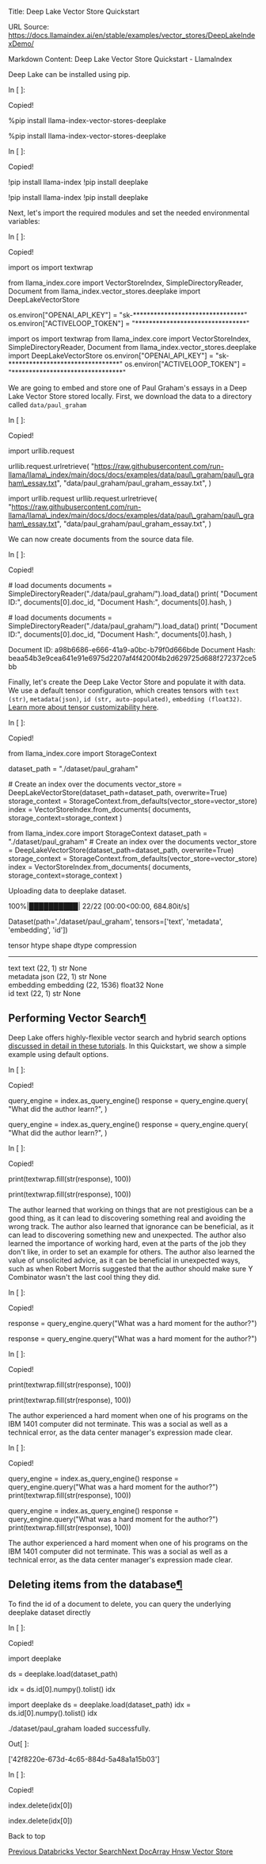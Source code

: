 Title: Deep Lake Vector Store Quickstart

URL Source: https://docs.llamaindex.ai/en/stable/examples/vector_stores/DeepLakeIndexDemo/

Markdown Content:
Deep Lake Vector Store Quickstart - LlamaIndex


Deep Lake can be installed using pip.

In \[ \]:

Copied!

%pip install llama\-index\-vector\-stores\-deeplake

%pip install llama-index-vector-stores-deeplake

In \[ \]:

Copied!

!pip install llama\-index
!pip install deeplake

!pip install llama-index !pip install deeplake

Next, let's import the required modules and set the needed environmental variables:

In \[ \]:

Copied!

import os
import textwrap

from llama\_index.core import VectorStoreIndex, SimpleDirectoryReader, Document
from llama\_index.vector\_stores.deeplake import DeepLakeVectorStore

os.environ\["OPENAI\_API\_KEY"\] \= "sk-\*\*\*\*\*\*\*\*\*\*\*\*\*\*\*\*\*\*\*\*\*\*\*\*\*\*\*\*\*\*\*\*"
os.environ\["ACTIVELOOP\_TOKEN"\] \= "\*\*\*\*\*\*\*\*\*\*\*\*\*\*\*\*\*\*\*\*\*\*\*\*\*\*\*\*\*\*\*\*"

import os import textwrap from llama\_index.core import VectorStoreIndex, SimpleDirectoryReader, Document from llama\_index.vector\_stores.deeplake import DeepLakeVectorStore os.environ\["OPENAI\_API\_KEY"\] = "sk-\*\*\*\*\*\*\*\*\*\*\*\*\*\*\*\*\*\*\*\*\*\*\*\*\*\*\*\*\*\*\*\*" os.environ\["ACTIVELOOP\_TOKEN"\] = "\*\*\*\*\*\*\*\*\*\*\*\*\*\*\*\*\*\*\*\*\*\*\*\*\*\*\*\*\*\*\*\*"

We are going to embed and store one of Paul Graham's essays in a Deep Lake Vector Store stored locally. First, we download the data to a directory called `data/paul_graham`

In \[ \]:

Copied!

import urllib.request

urllib.request.urlretrieve(
    "https://raw.githubusercontent.com/run-llama/llama\_index/main/docs/docs/examples/data/paul\_graham/paul\_graham\_essay.txt",
    "data/paul\_graham/paul\_graham\_essay.txt",
)

import urllib.request urllib.request.urlretrieve( "https://raw.githubusercontent.com/run-llama/llama\_index/main/docs/docs/examples/data/paul\_graham/paul\_graham\_essay.txt", "data/paul\_graham/paul\_graham\_essay.txt", )

We can now create documents from the source data file.

In \[ \]:

Copied!

\# load documents
documents \= SimpleDirectoryReader("./data/paul\_graham/").load\_data()
print(
    "Document ID:",
    documents\[0\].doc\_id,
    "Document Hash:",
    documents\[0\].hash,
)

\# load documents documents = SimpleDirectoryReader("./data/paul\_graham/").load\_data() print( "Document ID:", documents\[0\].doc\_id, "Document Hash:", documents\[0\].hash, )

Document ID: a98b6686-e666-41a9-a0bc-b79f0d666bde Document Hash: beaa54b3e9cea641e91e6975d2207af4f4200f4b2d629725d688f272372ce5bb

Finally, let's create the Deep Lake Vector Store and populate it with data. We use a default tensor configuration, which creates tensors with `text (str)`, `metadata(json)`, `id (str, auto-populated)`, `embedding (float32)`. [Learn more about tensor customizability here](https://docs.activeloop.ai/example-code/getting-started/vector-store/step-4-customizing-vector-stores).

In \[ \]:

Copied!

from llama\_index.core import StorageContext

dataset\_path \= "./dataset/paul\_graham"

\# Create an index over the documents
vector\_store \= DeepLakeVectorStore(dataset\_path\=dataset\_path, overwrite\=True)
storage\_context \= StorageContext.from\_defaults(vector\_store\=vector\_store)
index \= VectorStoreIndex.from\_documents(
    documents, storage\_context\=storage\_context
)

from llama\_index.core import StorageContext dataset\_path = "./dataset/paul\_graham" # Create an index over the documents vector\_store = DeepLakeVectorStore(dataset\_path=dataset\_path, overwrite=True) storage\_context = StorageContext.from\_defaults(vector\_store=vector\_store) index = VectorStoreIndex.from\_documents( documents, storage\_context=storage\_context )

Uploading data to deeplake dataset.

100%|██████████| 22/22 \[00:00<00:00, 684.80it/s\]

Dataset(path='./dataset/paul\_graham', tensors=\['text', 'metadata', 'embedding', 'id'\])

  tensor      htype      shape      dtype  compression
  -------    -------    -------    -------  ------- 
   text       text      (22, 1)      str     None   
 metadata     json      (22, 1)      str     None   
 embedding  embedding  (22, 1536)  float32   None   
    id        text      (22, 1)      str     None   

Performing Vector Search[¶](https://docs.llamaindex.ai/en/stable/examples/vector_stores/DeepLakeIndexDemo/#performing-vector-search)
------------------------------------------------------------------------------------------------------------------------------------

Deep Lake offers highly-flexible vector search and hybrid search options [discussed in detail in these tutorials](https://docs.activeloop.ai/example-code/tutorials/vector-store/vector-search-options). In this Quickstart, we show a simple example using default options.

In \[ \]:

Copied!

query\_engine \= index.as\_query\_engine()
response \= query\_engine.query(
    "What did the author learn?",
)

query\_engine = index.as\_query\_engine() response = query\_engine.query( "What did the author learn?", )

In \[ \]:

Copied!

print(textwrap.fill(str(response), 100))

print(textwrap.fill(str(response), 100))

  The author learned that working on things that are not prestigious can be a good thing, as it can
lead to discovering something real and avoiding the wrong track. The author also learned that
ignorance can be beneficial, as it can lead to discovering something new and unexpected. The author
also learned the importance of working hard, even at the parts of the job they don't like, in order
to set an example for others. The author also learned the value of unsolicited advice, as it can be
beneficial in unexpected ways, such as when Robert Morris suggested that the author should make sure
Y Combinator wasn't the last cool thing they did.

In \[ \]:

Copied!

response \= query\_engine.query("What was a hard moment for the author?")

response = query\_engine.query("What was a hard moment for the author?")

In \[ \]:

Copied!

print(textwrap.fill(str(response), 100))

print(textwrap.fill(str(response), 100))

The author experienced a hard moment when one of his programs on the IBM 1401 computer did not
terminate. This was a social as well as a technical error, as the data center manager's expression
made clear.

In \[ \]:

Copied!

query\_engine \= index.as\_query\_engine()
response \= query\_engine.query("What was a hard moment for the author?")
print(textwrap.fill(str(response), 100))

query\_engine = index.as\_query\_engine() response = query\_engine.query("What was a hard moment for the author?") print(textwrap.fill(str(response), 100))

The author experienced a hard moment when one of his programs on the IBM 1401 computer did not
terminate. This was a social as well as a technical error, as the data center manager's expression
made clear.

Deleting items from the database[¶](https://docs.llamaindex.ai/en/stable/examples/vector_stores/DeepLakeIndexDemo/#deleting-items-from-the-database)
----------------------------------------------------------------------------------------------------------------------------------------------------

To find the id of a document to delete, you can query the underlying deeplake dataset directly

In \[ \]:

Copied!

import deeplake

ds \= deeplake.load(dataset\_path)

idx \= ds.id\[0\].numpy().tolist()
idx

import deeplake ds = deeplake.load(dataset\_path) idx = ds.id\[0\].numpy().tolist() idx

./dataset/paul\_graham loaded successfully.

Out\[ \]:

\['42f8220e-673d-4c65-884d-5a48a1a15b03'\]

In \[ \]:

Copied!

index.delete(idx\[0\])

index.delete(idx\[0\])

Back to top

[Previous Databricks Vector Search](https://docs.llamaindex.ai/en/stable/examples/vector_stores/DatabricksVectorSearchDemo/)[Next DocArray Hnsw Vector Store](https://docs.llamaindex.ai/en/stable/examples/vector_stores/DocArrayHnswIndexDemo/)
